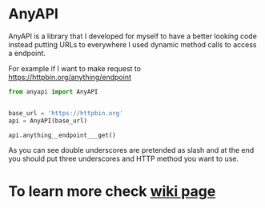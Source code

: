 # AnyAPI
AnyAPI is a library that I developed for myself to have a better looking code instead putting URLs to everywhere I used dynamic method calls to access a endpoint.

For example if I want to make request to https://httpbin.org/anything/endpoint
```python
from anyapi import AnyAPI


base_url = 'https://httpbin.org'
api = AnyAPI(base_url)

api.anything__endpoint___get()
```
As you can see double underscores are pretended as slash and at the end you should put three underscores and HTTP method you want to use.

# To learn more check [wiki page](https://github.com/FKLC/AnyAPI/wiki/)
